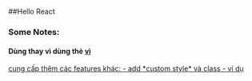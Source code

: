 ##Hello React
### Some Notes:
#### Dùng <Link> thay vì dùng thẻ <a href="..."> vì
<Link> cung cấp thêm các features khác:
  - add *custom style* và class
  - ví dụ <Link to="componentName" activeClassname="active"></Link>
  